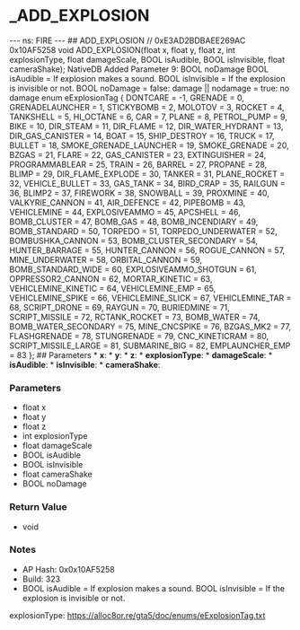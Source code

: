 # _ADD_EXPLOSION

--- ns: FIRE --- ## ADD_EXPLOSION  // 0xE3AD2BDBAEE269AC 0x10AF5258 void ADD_EXPLOSION(float x, float y, float z, int explosionType, float damageScale, BOOL isAudible, BOOL isInvisible, float cameraShake);  NativeDB Added Parameter 9: BOOL noDamage  BOOL isAudible = If explosion makes a sound. BOOL isInvisible = If the explosion is invisible or not. BOOL noDamage = false: damage || nodamage = true: no damage  enum eExplosionTag { DONTCARE = -1, GRENADE = 0, GRENADELAUNCHER = 1, STICKYBOMB = 2, MOLOTOV = 3, ROCKET = 4, TANKSHELL = 5, HI_OCTANE = 6, CAR = 7, PLANE = 8, PETROL_PUMP = 9, BIKE = 10, DIR_STEAM = 11, DIR_FLAME = 12, DIR_WATER_HYDRANT = 13, DIR_GAS_CANISTER = 14, BOAT = 15, SHIP_DESTROY = 16, TRUCK = 17, BULLET = 18, SMOKE_GRENADE_LAUNCHER = 19, SMOKE_GRENADE = 20, BZGAS = 21, FLARE = 22, GAS_CANISTER = 23, EXTINGUISHER = 24, PROGRAMMABLEAR = 25, TRAIN = 26, BARREL = 27, PROPANE = 28, BLIMP = 29, DIR_FLAME_EXPLODE = 30, TANKER = 31, PLANE_ROCKET = 32, VEHICLE_BULLET = 33, GAS_TANK = 34, BIRD_CRAP = 35, RAILGUN = 36, BLIMP2 = 37, FIREWORK = 38, SNOWBALL = 39, PROXMINE = 40, VALKYRIE_CANNON = 41, AIR_DEFENCE = 42, PIPEBOMB = 43, VEHICLEMINE = 44, EXPLOSIVEAMMO = 45, APCSHELL = 46, BOMB_CLUSTER = 47, BOMB_GAS = 48, BOMB_INCENDIARY = 49, BOMB_STANDARD = 50, TORPEDO = 51, TORPEDO_UNDERWATER = 52, BOMBUSHKA_CANNON = 53, BOMB_CLUSTER_SECONDARY = 54, HUNTER_BARRAGE = 55, HUNTER_CANNON = 56, ROGUE_CANNON = 57, MINE_UNDERWATER = 58, ORBITAL_CANNON = 59, BOMB_STANDARD_WIDE = 60, EXPLOSIVEAMMO_SHOTGUN = 61, OPPRESSOR2_CANNON = 62, MORTAR_KINETIC = 63, VEHICLEMINE_KINETIC = 64, VEHICLEMINE_EMP = 65, VEHICLEMINE_SPIKE = 66, VEHICLEMINE_SLICK = 67, VEHICLEMINE_TAR = 68, SCRIPT_DRONE = 69, RAYGUN = 70, BURIEDMINE = 71, SCRIPT_MISSILE = 72, RCTANK_ROCKET = 73, BOMB_WATER = 74, BOMB_WATER_SECONDARY = 75, MINE_CNCSPIKE = 76, BZGAS_MK2 = 77, FLASHGRENADE = 78, STUNGRENADE = 79, CNC_KINETICRAM = 80, SCRIPT_MISSILE_LARGE = 81, SUBMARINE_BIG = 82, EMPLAUNCHER_EMP = 83 };  ## Parameters * **x**: * **y**: * **z**: * **explosionType**: * **damageScale**: * **isAudible**: * **isInvisible**: * **cameraShake**:

### Parameters
* float x
* float y
* float z
* int explosionType
* float damageScale
* BOOL isAudible
* BOOL isInvisible
* float cameraShake
* BOOL noDamage

### Return Value
* void

### Notes
* AP Hash: 0x0x10AF5258
* Build: 323
* BOOL isAudible = If explosion makes a sound.
BOOL isInvisible = If the explosion is invisible or not.

explosionType: https://alloc8or.re/gta5/doc/enums/eExplosionTag.txt

